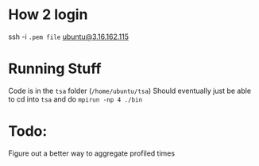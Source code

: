 # How 2 login
ssh -i `.pem file` ubuntu@3.16.162.115

# Running Stuff
Code is in the `tsa` folder (`/home/ubuntu/tsa`)
Should eventually just be able to cd into `tsa` and do `mpirun -np 4 ./bin`

# Todo:
Figure out a better way to aggregate profiled times
